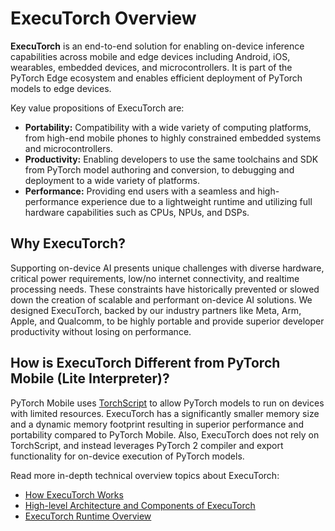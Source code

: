 # ExecuTorch Overview

**ExecuTorch** is an end-to-end solution for enabling on-device inference
capabilities across mobile and edge devices including Android, iOS, wearables, 
embedded devices, and microcontrollers. It is part of the PyTorch Edge ecosystem 
and enables efficient deployment of PyTorch models to edge devices.

Key value propositions of ExecuTorch are:

- **Portability:** Compatibility with a wide variety of computing platforms,
  from high-end mobile phones to highly constrained embedded systems and
  microcontrollers.
- **Productivity:** Enabling developers to use the same toolchains and SDK from
  PyTorch model authoring and conversion, to debugging and deployment to a wide
  variety of platforms.
- **Performance:** Providing end users with a seamless and high-performance
  experience due to a lightweight runtime and utilizing full hardware
  capabilities such as CPUs, NPUs, and DSPs.

## Why ExecuTorch?

Supporting on-device AI presents unique challenges with diverse hardware,
critical power requirements, low/no internet connectivity, and realtime
processing needs. These constraints have historically prevented or slowed down
the creation of scalable and performant on-device AI solutions. We designed
ExecuTorch, backed by our industry partners like Meta, Arm, Apple, and Qualcomm,
to be highly portable and provide superior developer productivity without losing
on performance.

## How is ExecuTorch Different from PyTorch Mobile (Lite Interpreter)?

PyTorch Mobile uses [TorchScript](https://pytorch.org/docs/stable/jit.html) to
allow PyTorch models to run on devices with limited resources. ExecuTorch has a
significantly smaller memory size and a dynamic memory footprint resulting in
superior performance and portability compared to PyTorch Mobile. Also, ExecuTorch
does not rely on TorchScript, and instead leverages PyTorch 2 compiler and export
functionality for on-device execution of PyTorch models.

Read more in-depth technical overview topics about ExecuTorch:

- [How ExecuTorch Works](intro-how-it-works.md)
- [High-level Architecture and Components of ExecuTorch](getting-started-architecture.md)
- [ExecuTorch Runtime Overview](runtime-overview.md)
